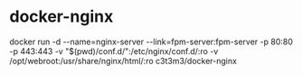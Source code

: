 # docker-nginx
docker run -d --name=nginx-server --link=fpm-server:fpm-server -p 80:80 -p 443:443 -v "$(pwd)/conf.d/":/etc/nginx/conf.d/:ro -v /opt/webroot:/usr/share/nginx/html/:ro c3t3m3/docker-nginx
